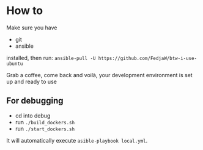 # How to

Make sure you have

- git
- ansible

installed, then run:
`ansible-pull -U https://github.com/FedjaW/btw-i-use-ubuntu`

Grab a coffee, come back and voilà, your development environment is set up and ready to use

## For debugging

- cd into debug
- run `./build_dockers.sh`
- run `./start_dockers.sh`

It will automatically execute `asible-playbook local.yml`.